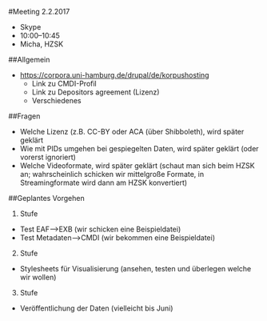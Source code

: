 #Meeting 2.2.2017
* Skype
* 10:00–10:45
* Micha, HZSK

##Allgemein
* https://corpora.uni-hamburg.de/drupal/de/korpushosting
  * Link zu CMDI-Profil
  * Link zu Depositors agreement (Lizenz)
  * Verschiedenes

##Fragen
* Welche Lizenz (z.B. CC-BY oder ACA (über Shibboleth), wird später geklärt
* Wie mit PIDs umgehen bei gespiegelten Daten, wird später geklärt (oder vorerst ignoriert)
* Welche Videoformate, wird später geklärt (schaut man sich beim HZSK an; wahrscheinlich schicken wir mittelgroße Formate, in Streamingformate wird dann am HZSK konvertiert)

##Geplantes Vorgehen
1. Stufe
 * Test EAF-->EXB (wir schicken eine Beispieldatei)
 * Test Metadaten-->CMDI (wir bekommen eine Beispieldatei)

2. Stufe
 * Stylesheets für Visualisierung (ansehen, testen und überlegen welche wir wollen)

3. Stufe
 * Veröffentlichung der Daten (vielleicht bis Juni)
